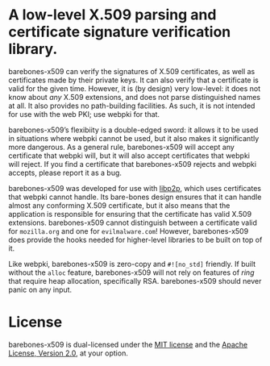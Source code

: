 # A low-level X.509 parsing and certificate signature verification library.

barebones-x509 can verify the signatures of X.509 certificates, as well as certificates made by
their private keys.  It can also verify that a certificate is valid for the given time.
However, it is (by design) very low-level: it does not know about *any* X.509 extensions, and
does not parse distinguished names at all.  It also provides no path-building facilities.  As
such, it is not intended for use with the web PKI; use webpki for that.

barebones-x509’s flexibiity is a double-edged sword: it allows it to be used in situations
where webpki cannot be used, but it also makes it significantly more dangerous.  As a general
rule, barebones-x509 will accept any certificate that webpki will, but it will also accept
certificates that webpki will reject.  If you find a certificate that barebones-x509 rejects
and webpki accepts, please report it as a bug.

barebones-x509 was developed for use with
[libp2p](https://github.com/libp2p), which uses certificates that webpki
cannot handle.  Its bare-bones design ensures that it can handle almost any conforming X.509
certificate, but it also means that the application is responsible for ensuring that the
certificate has valid X.509 extensions.  barebones-x509 cannot distinguish between a
certificate valid for `mozilla.org` and one for `evilmalware.com`!  However, barebones-x509
does provide the hooks needed for higher-level libraries to be built on top of it.

Like webpki, barebones-x509 is zero-copy and `#![no_std]` friendly.  If built without the
`alloc` feature, barebones-x509 will not rely on features of *ring* that require heap
allocation, specifically RSA.  barebones-x509 should never panic on any input.
 
# License

barebones-x509 is dual-licensed under the [MIT license](LICENSE-MIT) and the
[Apache License, Version 2.0](LICENSE-APACHE), at your option.
